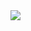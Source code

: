 <img src="https://github-readme-stats-sigma-five.vercel.app/api?username=orbit3230&hide=issues,contribs&show_icons=true&theme=city_lights"/>
